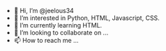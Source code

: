 - 👋 Hi, I’m @jeelous34
- 👀 I’m interested in Python, HTML, Javascript, CSS.
- 🌱 I’m currently learning HTML.
- 💞️ I’m looking to collaborate on ...
- 📫 How to reach me ...

<!---
jeelous34/jeelous34 is a ✨ special ✨ repository because its `README.md` (this file) appears on your GitHub profile.
You can click the Preview link to take a look at your changes.
--->
